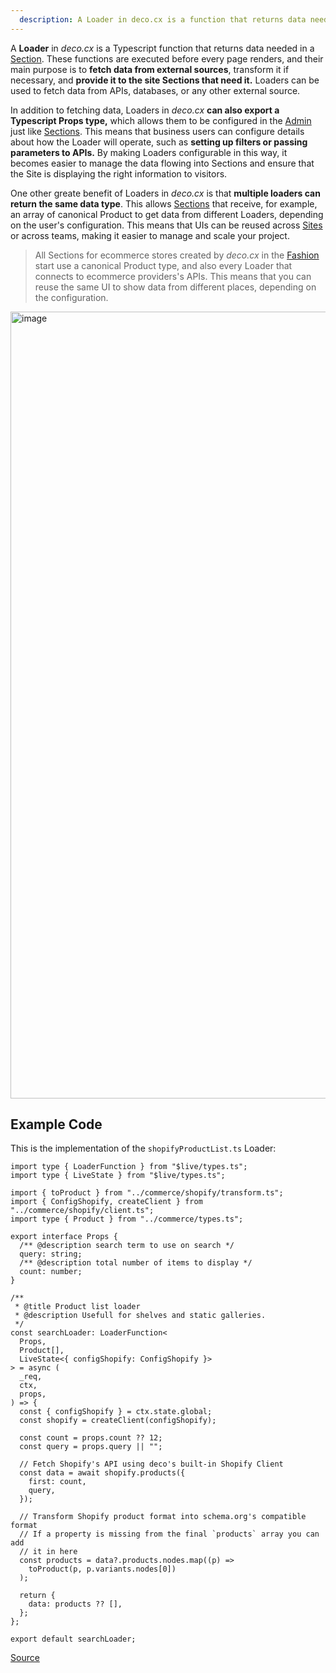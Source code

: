 ```yaml
---
  description: A Loader in deco.cx is a function that returns data needed for a Site.
---
```


A **Loader** in _deco.cx_ is a Typescript function that returns data needed in a
[Section](https://www.deco.cx/docs/en/concepts/section). These functions are
executed before every page renders, and their main purpose is to **fetch data
from external sources**, transform it if necessary, and **provide it to the site
Sections that need it.** Loaders can be used to fetch data from APIs, databases,
or any other external source.

In addition to fetching data, Loaders in _deco.cx_ **can also export a
Typescript Props type,** which allows them to be configured in the
[Admin](https://deco.cx/admin) just like
[Sections](https://www.deco.cx/docs/en/concepts/section). This means that business
users can configure details about how the Loader will operate, such as **setting
up filters or passing parameters to APIs.** By making Loaders configurable in
this way, it becomes easier to manage the data flowing into Sections and ensure
that the Site is displaying the right information to visitors.

One other greate benefit of Loaders in _deco.cx_ is that **multiple loaders can
return the same data type**. This allows
[Sections](https://www.deco.cx/docs/en/concepts/section) that receive, for example,
an array of canonical Product to get data from different Loaders, depending on
the user's configuration. This means that UIs can be reused across
[Sites](https://www.deco.cx/docs/en/concepts/site) or across teams, making it easier
to manage and scale your project.

> All Sections for ecommerce stores created by _deco.cx_ in the
> [Fashion](https://github.com/deco-sites/fashion) start use a canonical Product
> type, and also every Loader that connects to ecommerce providers's APIs. This
> means that you can reuse the same UI to show data from different places,
> depending on the configuration.

<img width="1259" alt="image" src="https://user-images.githubusercontent.com/18706156/224897214-a45b2731-5799-4007-8084-a8a772ddf5d2.png">

## Example Code

This is the implementation of the `shopifyProductList.ts` Loader:

```tsx
import type { LoaderFunction } from "$live/types.ts";
import type { LiveState } from "$live/types.ts";

import { toProduct } from "../commerce/shopify/transform.ts";
import { ConfigShopify, createClient } from "../commerce/shopify/client.ts";
import type { Product } from "../commerce/types.ts";

export interface Props {
  /** @description search term to use on search */
  query: string;
  /** @description total number of items to display */
  count: number;
}

/**
 * @title Product list loader
 * @description Usefull for shelves and static galleries.
 */
const searchLoader: LoaderFunction<
  Props,
  Product[],
  LiveState<{ configShopify: ConfigShopify }>
> = async (
  _req,
  ctx,
  props,
) => {
  const { configShopify } = ctx.state.global;
  const shopify = createClient(configShopify);

  const count = props.count ?? 12;
  const query = props.query || "";

  // Fetch Shopify's API using deco's built-in Shopify Client
  const data = await shopify.products({
    first: count,
    query,
  });

  // Transform Shopify product format into schema.org's compatible format
  // If a property is missing from the final `products` array you can add
  // it in here
  const products = data?.products.nodes.map((p) =>
    toProduct(p, p.variants.nodes[0])
  );

  return {
    data: products ?? [],
  };
};

export default searchLoader;
```

[Source](https://github.com/deco-sites/std/blob/bedf496b7a2a480c1a9dfae477fe34020daae821/functions/shopifyProductList.ts)
